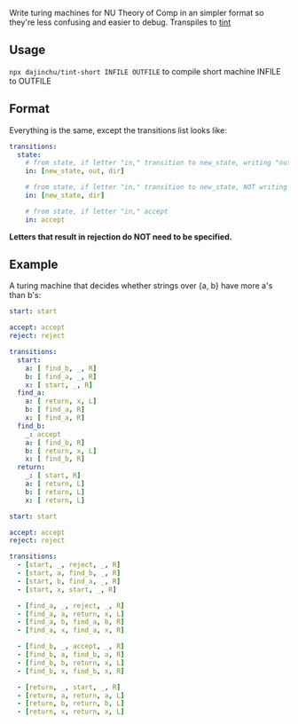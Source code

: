 Write turing machines for NU Theory of Comp in an simpler format so they're less confusing and easier to debug. Transpiles to
[tint](https://github.com/cjcodell1/tint)

## Usage

`npx dajinchu/tint-short INFILE OUTFILE` to compile short machine INFILE to OUTFILE

## Format

Everything is the same, except the transitions list looks like:
```yaml
transitions:
  state:
    # from state, if letter "in," transition to new_state, writing "out" and moving dir on the tape
    in: [new_state, out, dir] 

    # from state, if letter "in," transition to new_state, NOT writing and moving dir on the tape
    in: [new_state, dir] 

    # from state, if letter "in," accept
    in: accept 
```

**Letters that result in rejection do NOT need to be specified.**

## Example

A turing machine that decides whether strings over {a, b} have more a's than b's:

```yaml
start: start

accept: accept
reject: reject

transitions:
  start:
    a: [ find_b, _, R]
    b: [ find_a, _, R]
    x: [ start, _, R]
  find_a:
    a: [ return, x, L]
    b: [ find_a, R]
    x: [ find_a, R]
  find_b:
    _: accept
    a: [ find_b, R]
    b: [ return, x, L]
    x: [ find_b, R]
  return:
    _: [ start, R]
    a: [ return, L]
    b: [ return, L]
    x: [ return, L]
```

```yaml
start: start

accept: accept
reject: reject

transitions:
  - [start, _, reject, _, R]
  - [start, a, find_b, _, R]
  - [start, b, find_a, _, R]
  - [start, x, start, _, R]

  - [find_a, _, reject, _, R]
  - [find_a, a, return, x, L]
  - [find_a, b, find_a, b, R]
  - [find_a, x, find_a, x, R]

  - [find_b, _, accept, _, R]
  - [find_b, a, find_b, a, R]
  - [find_b, b, return, x, L]
  - [find_b, x, find_b, x, R]

  - [return, _, start, _, R]
  - [return, a, return, a, L]
  - [return, b, return, b, L]
  - [return, x, return, x, L]
```
